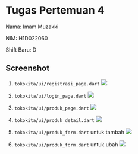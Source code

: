 # Tugas Pertemuan 4

Nama: Imam Muzakki

NIM: H1D022060

Shift Baru: D

## Screenshot
1. `tokokita/ui/registrasi_page.dart`
![](registrasi_page.png)

2. `tokokita/ui/login_page.dart`
![](login_page.png)

3. `tokokita/ui/produk_page.dart`
![](produk_page.png)

4. `tokokita/ui/produk_detail.dart`
![](produk_detail.png)

5. `tokokita/ui/produk_form.dart` untuk tambah
![](produk_form_tambah.png)

6. `tokokita/ui/produk_form.dart` untuk ubah
![](produk_form_ubah.png)
